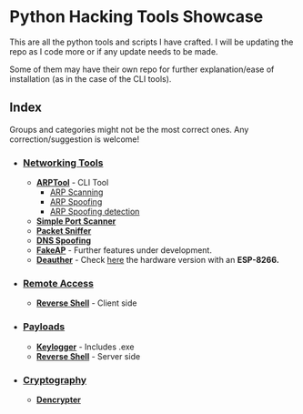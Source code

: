 # Python Hacking Tools Showcase 

This are all the python tools and scripts I have crafted. I will be updating the repo as I code more or if any update needs to be made.

Some of them may have their own repo for further explanation/ease of installation (as in the case of the CLI tools).

## Index 
Groups and categories might not be the most correct ones. Any correction/suggestion is welcome!

- ### [Networking Tools]()
  - **[ARPTool]()** - CLI Tool 
    - [ARP Scanning]()
    - [ARP Spoofing]()
    - [ARP Spoofing detection]()
  - **[Simple Port Scanner]()**
  - **[Packet Sniffer]()**
  - **[DNS Spoofing]()**
  - **[FakeAP]()** - Further features under development. 
  - **[Deauther](https://github.com/amtzespinosa/esp8266-wifi-deauther)** - Check [here]() the hardware version with an **ESP-8266.** 
  
- ### [Remote Access]()
  - **[Reverse Shell]()** - Client side
  
- ### [Payloads]()
  - **[Keylogger]()** - Includes .exe 
  - **[Reverse Shell]()** - Server side 
  
- ### [Cryptography]()
  - **[Dencrypter]()**
  

